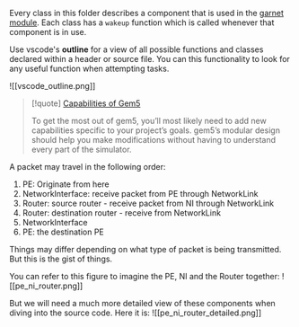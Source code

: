 Every class in this folder describes a component that is used in the [garnet module](https://www.gem5.org/documentation/general_docs/ruby/garnet-2/).
Each class has a `wakeup` function which is called whenever that component is in use.

Use vscode's **outline** for a view of all possible functions and classes declared within a header or source file. You can this functionality to look for any useful function when attempting tasks.

![[vscode_outline.png]]


> [!quote] [Capabilities of Gem5](https://www.gem5.org/documentation/learning_gem5/introduction/#capabilities-out-of-the-box)
> 
> To get the most out of gem5, you’ll most likely need to add new capabilities specific to your project’s goals. gem5’s modular design should help you make modifications without having to understand every part of the simulator.


A packet may travel in the following order:

1) PE: Originate from here
2) NetworkInterface: receive packet from PE through NetworkLink
3) Router: source router - receive packet from NI through NetworkLink
4) Router: destination router - receive from NetworkLink
5) NetworkInterface
6) PE: the destination PE

Things may differ depending on what type of packet is being transmitted. But this is the gist of things.

You can refer to this figure to imagine the PE, NI and the Router together:
![[pe_ni_router.png]]

But we will need a much more detailed view of these components when diving into the source code. Here it is:
![[pe_ni_router_detailed.png]]